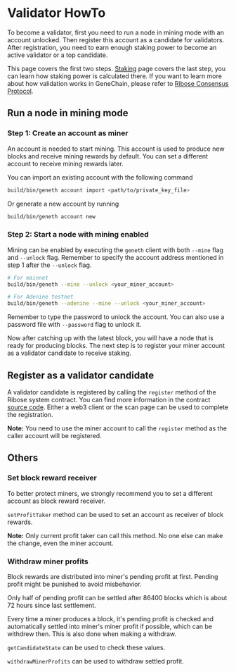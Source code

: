 # Validator HowTo

To become a validator, first you need to run a node in mining mode with an account unlocked. Then register this account as a candidate for validators. After registration, you need to earn enough staking power to become an active validator or a top candidate.

This page covers the first two steps. [Staking](../user-manual/staking/) page covers the last step, you can learn how staking power is calculated there. If you want to learn more about how validation works in GeneChain, please refer to [Ribose Consensus Protocol](../for-developers/ribose-consensus-protocol.md).

## Run a node in mining mode

### Step 1: Create an account as miner

An account is needed to start mining. This account is used to produce new blocks and receive mining rewards by default. You can set a different account to receive mining rewards later.

You can import an existing account with the following command

```bash
build/bin/geneth account import <path/to/private_key_file>
```

Or generate a new account by running

```bash
build/bin/geneth account new
```

### Step 2: Start a node with mining enabled

Mining can be enabled by executing the `geneth` client with both `--mine` flag and `--unlock` flag. Remember to specify the account address mentioned in step 1 after the `--unlock` flag.

```bash
# For mainnet
build/bin/geneth --mine --unlock <your_miner_account>

# For Adenine testnet
build/bin/geneth --adenine --mine --unlock <your_miner_account>
```

Remember to type the password to unlock the account. You can also use a password file with `--password` flag to unlock it.

Now after catching up with the latest block, you will have a node that is ready for producing blocks. The next step is to register your miner account as a validator candidate to receive staking.

## Register as a validator candidate

A validator candidate is registered by calling the `register` method of the Ribose system contract. You can find more information in the contract [source code](https://github.com/genechain-io/system-contract/blob/master/contracts/Ribose.sol). Either a web3 client or the scan page can be used to complete the registration.

**Note:** You need to use the miner account to call the `register` method as the caller account will be registered.

## Others

### Set block reward receiver

To better protect miners, we strongly recommend you to set a different account as block reward receiver.

`setProfitTaker` method can be used to set an account as receiver of block rewards.

**Note:** Only current profit taker can call this method. No one else can make the change, even the miner account.

### Withdraw miner profits

Block rewards are distributed into miner's pending profit at first. Pending profit might be punished to avoid misbehavior.

Only half of pending profit can be settled after 86400 blocks which is about 72 hours since last settlement.

Every time a miner produces a block, it's pending profit is checked and automatically settled into miner's miner profit if possible, which can be withdrew then. This is also done when making a withdraw.

`getCandidateState` can be used to check these values.

`withdrawMinerProfits` can be used to withdraw settled profit.


